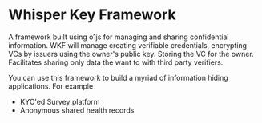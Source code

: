 # Whisper Key Framework 
A framework built using o1js for managing and sharing confidential information. WKF will manage creating verifiable credentials, encrypting VCs by issuers using the owner's public key. Storing the VC for the owner. Facilitates sharing only data the want to with third party verifiers.

You can use this framework to build a myriad of information hiding applications. For example
- KYC'ed Survey platform
- Anonymous shared health records